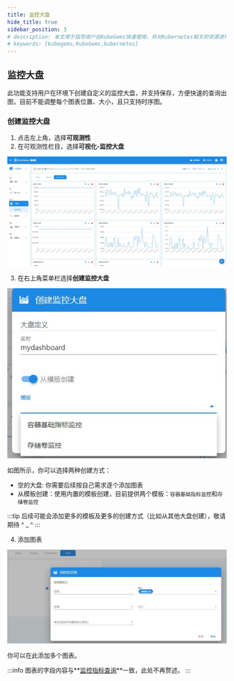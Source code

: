 ```yaml
---
title: 监控大盘
hide_title: true
sidebar_position: 3
# description: 本文用于指导用户在KubeGems快速使用，并对Kubernetes相关的资源进行操作
# keywords: [kubegems,KubeGems,kubernetes]
---
```


## 监控大盘

此功能支持用户在环境下创建自定义的监控大盘，并支持保存，方便快速的查询出图，目前不能调整每个图表位置、大小，且只支持时序图。

### 创建监控大盘

1. 点击左上角，选择**可观测性**
2. 在可观测性栏目，选择**可视化-监控大盘**

![](./assets/dashboard.jpg) 

3. 在右上角菜单栏选择**创建监控大盘**
   
![](./assets/create-dashboard.jpg)

如图所示，你可以选择两种创建方式：
- 空的大盘: 你需要后续按自己需求逐个添加图表
- 从模板创建：使用内置的模板创建，目前提供两个模板：`容器基础指标监控`和`存储卷监控`

:::tip 
后续可能会添加更多的模板及更多的创建方式（比如从其他大盘创建），敬请期待 ^ _ ^
:::

4. 添加图表

![](./assets/add-graph.jpg)

你可以在此添加多个图表。

:::info
图表的字段内容与**[监控指标查询](/docs/tasks/observability/monitoring/query)**一致，此处不再赘述。
:::

